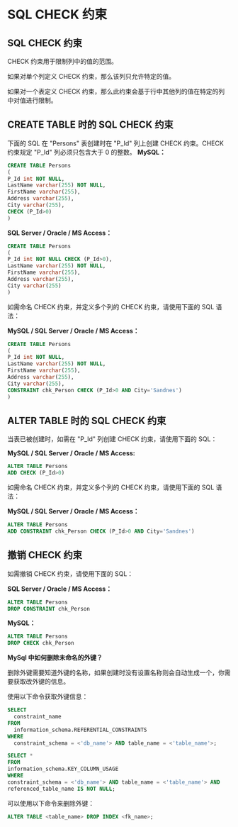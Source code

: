 # SQL CHECK 约束
## SQL CHECK 约束
CHECK 约束用于限制列中的值的范围。

如果对单个列定义 CHECK 约束，那么该列只允许特定的值。

如果对一个表定义 CHECK 约束，那么此约束会基于行中其他列的值在特定的列中对值进行限制。

## CREATE TABLE 时的 SQL CHECK 约束

下面的 SQL 在 "Persons" 表创建时在 "P_Id" 列上创建 CHECK 约束。CHECK 约束规定 "P_Id" 列必须只包含大于 0 的整数。
**MySQL：**
```sql
CREATE TABLE Persons
(
P_Id int NOT NULL,
LastName varchar(255) NOT NULL,
FirstName varchar(255),
Address varchar(255),
City varchar(255),
CHECK (P_Id>0)
)
```

**SQL Server / Oracle / MS Access：**

```sql
CREATE TABLE Persons
(
P_Id int NOT NULL CHECK (P_Id>0),
LastName varchar(255) NOT NULL,
FirstName varchar(255),
Address varchar(255),
City varchar(255)
)
```
如需命名 CHECK 约束，并定义多个列的 CHECK 约束，请使用下面的 SQL 语法：

**MySQL / SQL Server / Oracle / MS Access：**

```sql
CREATE TABLE Persons
(
P_Id int NOT NULL,
LastName varchar(255) NOT NULL,
FirstName varchar(255),
Address varchar(255),
City varchar(255),
CONSTRAINT chk_Person CHECK (P_Id>0 AND City='Sandnes')
)
```

## ALTER TABLE 时的 SQL CHECK 约束

当表已被创建时，如需在 "P_Id" 列创建 CHECK 约束，请使用下面的 SQL：

**MySQL / SQL Server / Oracle / MS Access:**

```sql
ALTER TABLE Persons
ADD CHECK (P_Id>0)
```

如需命名 CHECK 约束，并定义多个列的 CHECK 约束，请使用下面的 SQL 语法：

**MySQL / SQL Server / Oracle / MS Access：**

```sql
ALTER TABLE Persons
ADD CONSTRAINT chk_Person CHECK (P_Id>0 AND City='Sandnes')

```

## 撤销 CHECK 约束

如需撤销 CHECK 约束，请使用下面的 SQL：

**SQL Server / Oracle / MS Access：**

```sql
ALTER TABLE Persons
DROP CONSTRAINT chk_Person
```

**MySQL：**
```sql
ALTER TABLE Persons
DROP CHECK chk_Person
```

**MySql 中如何删除未命名的外键？**

删除外键需要知道外键的名称，如果创建时没有设置名称则会自动生成一个，你需要获取改外键的信息。

使用以下命令获取外键信息：

```sql
SELECT
  constraint_name
FROM
  information_schema.REFERENTIAL_CONSTRAINTS
WHERE
  constraint_schema = <'db_name'> AND table_name = <'table_name'>;
  ```
  
  ```sql
SELECT *
FROM
  information_schema.KEY_COLUMN_USAGE
WHERE
  constraint_schema = <'db_name'> AND table_name = <'table_name'> AND   
  referenced_table_name IS NOT NULL;
  ```
可以使用以下命令来删除外键：

```sql
ALTER TABLE <table_name> DROP INDEX <fk_name>;
```

